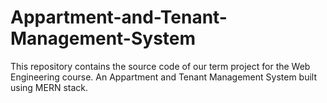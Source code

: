 # Appartment-and-Tenant-Management-System
This repository contains the source code of our term project for the Web Engineering course. An Appartment and Tenant Management System built using MERN stack.
